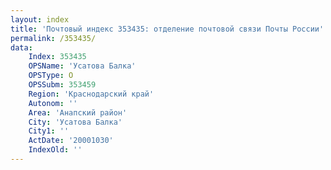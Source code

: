 ```yaml
---
layout: index
title: 'Почтовый индекс 353435: отделение почтовой связи Почты России'
permalink: /353435/
data:
    Index: 353435
    OPSName: 'Усатова Балка'
    OPSType: О
    OPSSubm: 353459
    Region: 'Краснодарский край'
    Autonom: ''
    Area: 'Анапский район'
    City: 'Усатова Балка'
    City1: ''
    ActDate: '20001030'
    IndexOld: ''
---
```

